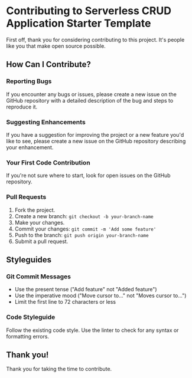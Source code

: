 # Contributing to Serverless CRUD Application Starter Template

First off, thank you for considering contributing to this project. It's people like you that make open source possible.

## How Can I Contribute?

### Reporting Bugs

If you encounter any bugs or issues, please create a new issue on the GitHub repository with a detailed description of the bug and steps to reproduce it.

### Suggesting Enhancements

If you have a suggestion for improving the project or a new feature you'd like to see, please create a new issue on the GitHub repository describing your enhancement.

### Your First Code Contribution

If you're not sure where to start, look for open issues on the GitHub repository.

### Pull Requests

1. Fork the project.
2. Create a new branch: `git checkout -b your-branch-name`
3. Make your changes.
4. Commit your changes: `git commit -m 'Add some feature'`
5. Push to the branch: `git push origin your-branch-name`
6. Submit a pull request.

## Styleguides

### Git Commit Messages

-   Use the present tense ("Add feature" not "Added feature")
-   Use the imperative mood ("Move cursor to..." not "Moves cursor to...")
-   Limit the first line to 72 characters or less

### Code Styleguide

Follow the existing code style. Use the linter to check for any syntax or formatting errors.

## Thank you!

Thank you for taking the time to contribute.
